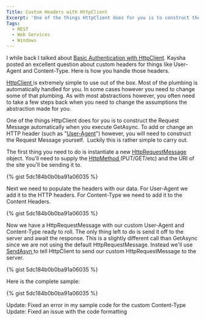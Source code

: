 ```yaml
---
Title: Custom Headers with HttpClient
Excerpt: 'One of the things HttpClient does for you is to construct the Request Message automatically when you execute GetAsync. To add or change an HTTP header (such as "User-Agent") however, you will need to construct the Request Message yourself.  Luckily this is rather simple to carry out.'
Tags:
  - REST
  - Web Services
  - Windows
---
```

I while back I talked about <a title="Basic HTTP Authentication in WinRT" href="http://massivescale.azurewebsites.net/basic-http-authentication-in-winrt/" target="_blank">Basic Authentication with HttpClient</a>. Kaysha posted an excellent question about custom headers for things like User-Agent and Content-Type. Here is how you handle those headers.

<a href="http://msdn.microsoft.com/query/dev11.query?appId=Dev11IDEF1&amp;l=EN-US&amp;k=k(System.Net.Http.HttpClient);k(TargetFrameworkMoniker-.NETCore,Version%3Dv4.5);k(DevLang-csharp)&amp;rd=true" target="_blank">HttpClient </a>is extremely simple to use out of the box. Most of the plumbing is automatically handled for you. In some cases however you need to change some of that plumbing. As with most abstractions however, you often need to take a few steps back when you need to change the assumptions the abstraction made for you.

One of the things HttpClient does for you is to construct the Request Message automatically when you execute GetAsync. To add or change an HTTP header (such as "<a href="http://en.wikipedia.org/wiki/User_agent" target="_blank">User-Agent</a>") however, you will need to construct the Request Message yourself.  Luckily this is rather simple to carry out.

The first thing you need to do is instantiate a new <a href="http://msdn.microsoft.com/query/dev11.query?appId=Dev11IDEF1&amp;l=EN-US&amp;k=k(System.Net.Http.HttpRequestMessage);k(HttpRequestMessage);k(TargetFrameworkMoniker-.NETCore,Version%3Dv4.5);k(DevLang-csharp)&amp;rd=true" target="_blank">HttpRequestMessage </a>object. You'll need to supply the <a href="http://msdn.microsoft.com/query/dev11.query?appId=Dev11IDEF1&amp;l=EN-US&amp;k=k(System.Net.Http.HttpMethod);k(TargetFrameworkMoniker-.NETCore,Version%3Dv4.5);k(DevLang-csharp)&amp;rd=true" target="_blank">HttpMethod </a>(PUT/GET/etc) and the URI of the site you'll be sending it to.

{% gist 5dc184b0b0ba91a06035  %}

Next we need to populate the headers with our data. For User-Agent we add it to the HTTP headers. For Content-Type we need to add it to the Content Headers.

{% gist 5dc184b0b0ba91a06035  %}

Now we have a HttpRequestMessage with our custom User-Agent and Content-Type ready to roll. The only thing left to do is send it off to the server and await the response. This is a slightly different call than GetAsync since we are not using the default HttpRequestMessage. Instead we'll use <a href="http://msdn.microsoft.com/query/dev11.query?appId=Dev11IDEF1&amp;l=EN-US&amp;k=k(System.Net.Http.HttpClient.SendAsync);k(TargetFrameworkMoniker-.NETCore,Version%3Dv4.5);k(DevLang-csharp)&amp;rd=true" target="_blank">SendAsyn </a>to tell HttpClient to send our custom HttpRequestMessage to the server.

{% gist 5dc184b0b0ba91a06035  %}

Here is the complete sample:

{% gist 5dc184b0b0ba91a06035  %}

Update: Fixed an error in my sample code for the custom Content-Type
Update: Fixed an issue with the code formatting